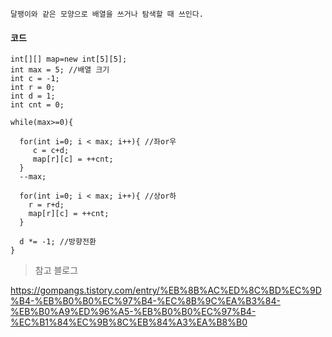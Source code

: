 ```
달팽이와 같은 모양으로 배열을 쓰거나 탐색할 때 쓰인다.
```

#### 코드
 ```
int[][] map=new int[5][5];
int max = 5; //배열 크기
int c = -1;
int r = 0;
int d = 1;
int cnt = 0;

while(max>=0){

   for(int i=0; i < max; i++){ //좌or우
      c = c+d;
      map[r][c] = ++cnt;
   }
   --max;

   for(int i=0; i < max; i++){ //상or하
     r = r+d;
     map[r][c] = ++cnt;
   }

   d *= -1; //방향전환
}
 ```

> 참고 블로그
 
https://gompangs.tistory.com/entry/%EB%8B%AC%ED%8C%BD%EC%9D%B4-%EB%B0%B0%EC%97%B4-%EC%8B%9C%EA%B3%84-%EB%B0%A9%ED%96%A5-%EB%B0%B0%EC%97%B4-%EC%B1%84%EC%9B%8C%EB%84%A3%EA%B8%B0
